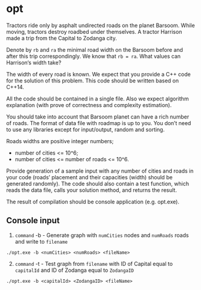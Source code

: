 # opt
Tractors ride only by asphalt undirected roads on the planet Barsoom. While moving, tractors destroy roadbed under themselves. A tractor Harrison made a trip from the Capital to Zodanga city.

Denote by `rb` and `ra` the minimal road width on the Barsoom before and after this trip correspondingly. We know that `rb = ra`.
What values can Harrison‘s width take?

The width of every road is known. We expect that you provide a C++ code for the solution of this problem. This code should be written based on C++14.

All the code should be contained in a single file. Also we expect algorithm explanation (with prove of correctness and complexity estimation).

You should take into account that Barsoom planet can have a rich number of roads.
The format of data file with roadmap is up to you.
You don’t need to use any libraries except for input/output, random and sorting.

Roads widths are positive integer numbers;
- number of cities <= 10^6;
- number of cities <= number of roads <= 10^6.

Provide generation of a sample input with any number of cities and roads in your code (roads’ placement and their capacities (width) should be generated randomly). The code should also contain a test function, which reads the data file, calls your solution method, and returns the result.


The result of compilation should be console application (e.g. opt.exe).

## Console input

1) `command` -b - Generate graph with `numCities` nodes and `numRoads` roads and write to `filename`

```shell
./opt.exe -b <numCities> <numRoads> <fileName>
```

2) `command` -t - Test graph from `filename` with ID of Capital equal to `capitalId` and ID of Zodanga equal to `ZodangaID`

```shell
./opt.exe -b <capitalId> <ZodangaID> <fileName>
```
